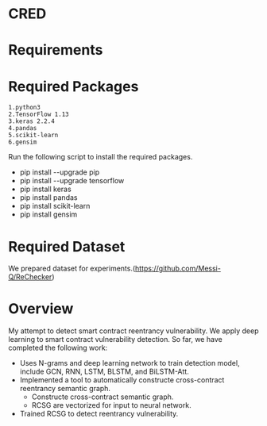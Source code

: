 # CRED
 # Requirements
  # Required Packages
    1.python3
    2.TensorFlow 1.13
    3.keras 2.2.4
    4.pandas
    5.scikit-learn
    6.gensim
  Run the following script to install the required packages.
  + pip install --upgrade pip
  + pip install --upgrade tensorflow
  + pip install keras
  + pip install pandas
  + pip install scikit-learn
  + pip install gensim
# Required Dataset
  We prepared dataset for experiments.(https://github.com/Messi-Q/ReChecker)
# Overview
  My attempt to detect smart contract reentrancy vulnerability. We apply deep learning to smart contract vulnerability detection. So far, we have completed the following work:
  + Uses N-grams and deep learning network to train detection model, include GCN, RNN, LSTM, BLSTM, and BiLSTM-Att.
  + Implemented a tool to automatically constructe cross-contract reentrancy semantic graph.
    + Constructe cross-contract semantic graph.
    + RCSG are vectorized for input to neural network.
  + Trained RCSG to detect reentrancy vulnerability.
